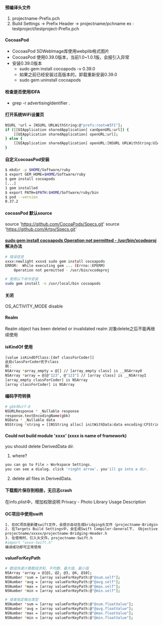 #### 预编译头文件
1. projectname-Prefix.pch
2. Build Settings -> Prefix Header -> projectname/pchname
ex : testproject/testproject-Prefix.pch

#### CocoasPod 
* CocoasPod SDWebImage库使用webplib格式图片
* CocoasPod 使用0.39.0版本，当前1.0~1.0.1版，会报引入异常
* 安装0.39.0版本 
    * sudo gem install cocoapods -v 0.39.0
    * 如果之前已经安装过高版本的，卸载重新安装0.39.0
    * sudo gem uninstall cocoapods

#### 检查是否使用IDFA
* grep -r advertisingIdentifier . 

#### 打开系统WiFi设置页
``` bash
NSURL *url = [NSURL URLWithString:@"prefs:root=WIFI"];
if ([[UIApplication sharedApplication] canOpenURL:url]) {
    [[UIApplication sharedApplication] openURL:url];
} else {
    [[UIApplication sharedApplication] openURL:[NSURL URLWithString:UIApplicationOpenSettingsURLString]];
}
```

#### 自定义cocoasPod安装
``` bash
$ mkdir -p $HOME/Software/ruby
$ export GEM_HOME=$HOME/Software/ruby
$ gem install cocoapods
[...]
1 gem installed
$ export PATH=$PATH:$HOME/Software/ruby/bin
$ pod --version
0.37.2
```

#### cocoasPod 默认source
source 'https://github.com/CocoaPods/Specs.git'
source 'https://github.com/Artsy/Specs.git'

#### [sudo gem install cocoapods Operation not permitted - /usr/bin/xcodeproj](http://stackoverflow.com/a/30851030/1528524)解决办法
``` bash
# 错误信息
xxxx:newlight xxxx$ sudo gem install cocoapods
ERROR:  While executing gem ... (Errno::EPERM)
    Operation not permitted - /usr/bin/xcodeproj

# 使用以下命令安装
sudo gem install -n /usr/local/bin cocoapods  
```

#### 关闭
OS_ACTIVITY_MODE disable

#### Realm
Realm object has been deleted or invalidated
realm 对象delete之后不能再继续使用

#### isKindOf 使用
``` bash
[value isKindOfClass:[def classForCoder]]
此处classForCoder优于class
例：
NSArray *array_empty = @[] // [array_empty class] is __NSArray0
NSArray *array = @[@"123", @"123"] // [array class] is __NSArrayI
[array_empty classForCoder] is NSArray
[array classForCoder] is NSArray
```

#### 编码字符转换
``` bash
# gbk转utf-8
NSURLResponse * _Nullable response
response.textEncodingName(gbk)
NSData * _Nullable data
NSString *string = [[NSString alloc] initWithData:data encoding:CFStringConvertEncodingToNSStringEncoding(kCFStringEncodingGB_18030_2000)];
```

#### Could not build module 'xxxx' (xxxx is name of framework)
you should delete DerivedData dir.
1. where?
``` bash
you can go to File > Workspace Settings.
you can see a dialog. click 'ringht arrow'. you'ill go into a dir.
```

2. delete all files in DerivedData.

#### 下载图片保存到相册，无日志crash
在info.plist中，增加权限说明
Privacy - Photo Library Usage Description

#### OC项目中使用swift
``` bash
1. 在OC项目是新建swift文件，会提示自动生成bridging头文件（projectname-Bridging-Header.h）
2. 在Targets Build Settings中，会生成Swift Compiler-General下， Objective-C Bridging Header配置
projectname/xxxxx/projectname-Bridging-Header.h
3. 在使用时，引入头文件。projectname-Swift.h
#import "xxxx-Swift.h"
编译成功即可正常使用
```

#### valueForKeyPath
``` bash
# 数组快速计算数组求和、平均数、最大值、最小值
NSArray *array = @[@1, @2, @3, @4, @10];
NSNumber *sum = [array valueForKeyPath:@"@sum.self"];
NSNumber *avg = [array valueForKeyPath:@"@avg.self"];
NSNumber *max = [array valueForKeyPath:@"@max.self"];
NSNumber *min = [array valueForKeyPath:@"@min.self"];

# 或者指定输出类型
NSNumber *sum = [array valueForKeyPath:@"@sum.floatValue"];
NSNumber *avg = [array valueForKeyPath:@"@avg.floatValue"];
NSNumber *max = [array valueForKeyPath:@"@max.floatValue"];
NSNumber *min = [array valueForKeyPath:@"@min.floatValue"];
```
